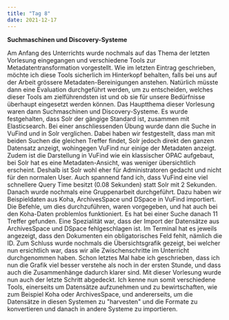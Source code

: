 ```yaml
---
title: "Tag 8"
date: 2021-12-17
---
```


**Suchmaschinen und Discovery-Systeme**

Am Anfang des Unterrichts wurde nochmals auf das Thema der letzten Vorlesung eingegangen und verschiedene Tools zur Metadatentransformation vorgestellt. Wie im letzten Eintrag geschrieben, möchte ich diese Tools sicherlich im Hinterkopf behalten, falls bei uns auf der Arbeit grössere Metadaten-Bereinigungen anstehen. Natürlich müsste dann eine Evaluation durchgeführt werden, um zu entscheiden, welches dieser Tools am zielführendsten ist und ob sie für unsere Bedürfnisse überhaupt eingesetzt werden können.
Das Hauptthema dieser Vorlesung waren dann Suchmaschinen und Discovery-Systeme. Es wurde festgehalten, dass Solr der gängige Standard ist, zusammen mit Elasticsearch. Bei einer anschliessenden Übung wurde dann die Suche in VuFind und in Solr verglichen. Dabei haben wir festgestellt, dass man mit beiden Suchen die gleichen Treffer findet, Solr jedoch direkt den ganzen Datensatz anzeigt, wohingegen VuFind nur einige der Metadaten anzeigt. Zudem ist die Darstellung in VuFind wie ein klassischer OPAC aufgebaut, bei Solr hat es eine Metadaten-Ansicht, was weniger übersichtlich erscheint. Deshalb ist Solr wohl eher für Administratoren gedacht und nicht für den normalen User. Auch spannend fand ich, dass VuFind eine viel schnellere Query Time besitzt (0.08 Sekunden) statt Solr mit 2 Sekunden.
Danach wurde nochmals eine Gruppenarbeit durchgeführt. Dazu haben wir Beispieldaten aus Koha, ArchivesSpace und DSpace in VuFind importiert. Die Befehle, um dies durchzuführen, waren vorgegeben, und hat auch bei den Koha-Daten problemlos funktioniert. Es hat bei einer Suche danach 11 Treffer gefunden. Eine Spezialität war, dass der Import der Datensätze aus ArchivesSpace und DSpace fehlgeschlagen ist. Im Terminal hat es jeweils angezeigt, dass den Dokumenten ein obligatorisches Feld fehlt, nämlich die ID. 
Zum Schluss wurde nochmals die Übersichtsgrafik gezeigt, bei welcher nun ersichtlich war, dass wir alle Zwischenschritte im Unterricht durchgenommen haben. Schon letztes Mal habe ich geschrieben, dass ich nun die Grafik viel besser verstehe als noch in der ersten Stunde, und dass auch die Zusammenhänge dadurch klarer sind. Mit dieser Vorlesung wurde nun auch der letzte Schritt abgedeckt. Ich kenne nun somit verschiedene Tools, einerseits um Datensätze aufzunehmen und zu bewirtschaften, wie zum Beispiel Koha oder ArchivesSpace, und andererseits, um die Datensätze in diesen Systemen zu "harvesten" und die Formate zu konvertieren und danach in andere Systeme zu importieren. 

